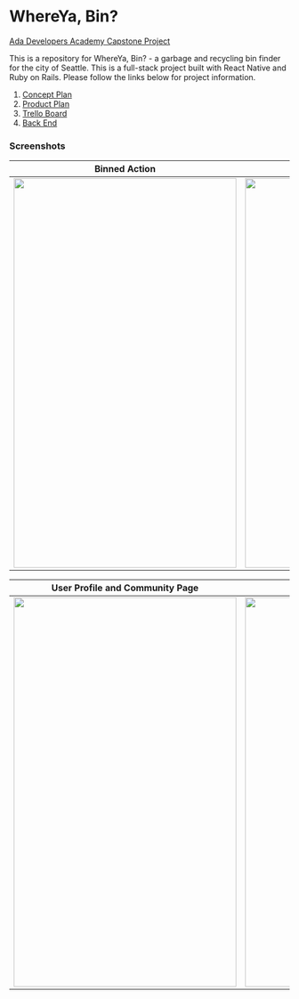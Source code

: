 # WhereYa, Bin?

[Ada Developers Academy Capstone Project](https://github.com/Ada-C8/capstone)

This is a repository for WhereYa, Bin? - a garbage and recycling bin finder for the city of Seattle. This is a full-stack project built with React Native and Ruby on Rails. Please follow the links below for project information.

1. [Concept Plan](https://gist.github.com/anderschenders/dd12a0c595d9a9099f272b0e47853c84)
2. [Product Plan](https://gist.github.com/anderschenders/55a44c9b23890af82967f192f3956c5c)
3. [Trello Board](https://trello.com/b/ChxLCXUn/whereya-bin)
4. [Back End](https://github.com/anderschenders/WhereYaBinAPI)

### Screenshots

Binned Action             |  Report Action
:-------------------------:|:-------------------------:
<img src="https://github.com/anderschenders/WhereYaBin/blob/master/Binned.gif" data-canonical-src="https://github.com/anderschenders/WhereYaBin/blob/master/Binned.gif" width="400" height="700" />  |  <img src="https://github.com/anderschenders/WhereYaBin/blob/master/Report.gif" data-canonical-src="https://github.com/anderschenders/WhereYaBin/blob/master/Report.gif" width="400" height="700" />

User Profile and Community Page             |  Save Action
:-------------------------:|:-------------------------:
<img src="https://github.com/anderschenders/WhereYaBin/blob/master/ProfileCommunityPages.gif" data-canonical-src="https://github.com/anderschenders/WhereYaBin/blob/master/ProfileCommunityPages.gif" width="400" height="700" />  |  <img src="https://github.com/anderschenders/WhereYaBin/blob/master/Save.gif" data-canonical-src="https://github.com/anderschenders/WhereYaBin/blob/master/Save.gif" width="400" height="700" />
